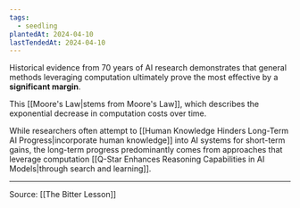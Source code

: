 ```yaml
---
tags:
  - seedling
plantedAt: 2024-04-10
lastTendedAt: 2024-04-10
---
```

Historical evidence from 70 years of AI research demonstrates that general methods leveraging computation ultimately prove the most effective by a **significant margin**.

This [[Moore's Law|stems from Moore's Law]], which describes the exponential decrease in computation costs over time.

While researchers often attempt to [[Human Knowledge Hinders Long-Term AI Progress|incorporate human knowledge]] into AI systems for short-term gains, the long-term progress predominantly comes from approaches that leverage computation [[Q-Star Enhances Reasoning Capabilities in AI Models|through search and learning]].

---

Source: [[The Bitter Lesson]]
